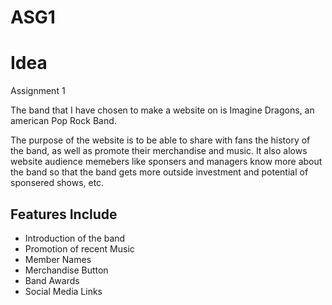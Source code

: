 # ASG1
<h1>Idea</h1>
<p>Assignment 1</p>
<p>The band that I have chosen to make a website on is Imagine Dragons, an american Pop Rock Band.</p>
<p>    
    The purpose of the website is to be able to share with fans the history of the band, as well as promote their merchandise and music. It also alows website audience 
    memebers like sponsers and managers know more about the band so that the band gets more outside investment and potential of sponsered shows, etc.
</p>
<h2>Features Include</h2>
<ul>
    <li> Introduction of the band
    <li> Promotion of recent Music
    <li> Member Names
    <li> Merchandise Button
    <li> Band Awards
    <li> Social Media Links
</ul>
